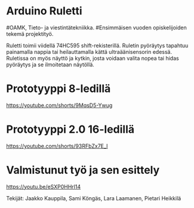 # Arduino Ruletti
#OAMK, Tieto- ja viestintätekniikka. 
#Ensimmäisen vuoden opiskelijoiden tekemä projektityö.

Ruletti toimii viidellä 74HC595 shift-rekisterillä.
Ruletin pyöräytys tapahtuu painamalla nappia tai heilauttamalla kättä ultraäänisensorin edessä.
Ruletissa on myös näyttö ja kytkin, josta voidaan valita nopea tai hidas pyöräytys ja se ilmoitetaan näytöllä.

# Prototyyppi 8-ledillä
https://youtube.com/shorts/9MqsD5-Ywug

# Prototyyppi 2.0 16-ledillä
https://youtube.com/shorts/93RFbZx7E_I

# Valmistunut työ ja sen esittely
https://youtu.be/eSXP0HHrl14

Tekijät: Jaakko Kauppila, Sami Köngäs, Lara Laamanen, Pietari Heikkilä
